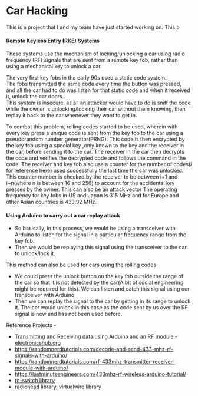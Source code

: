 # Car Hacking
This is a project that I and my team have just started working on. This b


#### Remote Keyless Entry (RKE) Systems
These systems use the mechanism of locking/unlocking a car using radio frequency (RF) signals that are sent from a remote key fob, rather than using a mechanical key to unlock a car.

The very first key fobs in the early 90s used a static code system.  
The fobs transmitted the same code every time the button was pressed, and all the car had to do was listen for that static code and when it received it, unlock the car doors.  
This system is insecure, as all an attacker would have to do is sniff the code while the owner is unlocking/locking their car without them knowing, then replay it back to the car whenever they want to get in.

To combat this problem, rolling codes started to be used, wherein with every key press a unique code is sent from the key fob to the car using a pseudorandom number generator(PRNG). This code is then encrypted by the key fob using a special key ,only known to the key and the receiver in the car, before sending it to the car. The receiver in the car then decrypts the code and verifies the decrypted code and follows the command in the code. The receiver and key fob also use a counter for the number of codes(_i_ for reference here) used successfully the last time the car was unlocked.
This counter number is checked by the receiver to be between i+1 and i+n(where n is between 16 and 256) to account for the accidental key presses by the owner. This can also be an attack vector
The operating frequency for key fobs in US and Japan is 315 MHz and for Europe and other Asian countries is 433.92 MHz.

#### Using Arduino to carry out a car replay attack

* So basically, in this process, we would be using a transceiver with Arduino to listen for the signal in a particular frequency range from the key fob.
* Then we would be replaying this signal using the transceiver to the car to unlock/lock it.

This method can also be used for cars using the rolling codes
* We could press the unlock button on the key fob outside the range of the car so that it is not detected by the car(A bit of social engineering might be required for this). We can listen and catch this signal using our transceiver with Arduino.
* Then we can replay the signal to the car by getting in its range to unlock it. The car would unlock in this case as the code sent by us over the RF signal is new and has not been used before.


Reference Projects - 
* [Transmitting and Receiving data using Arduino and an RF module - electronicshub.org](https://www.electronicshub.org/arduino-rf-transmitter-receiver-module/)
* https://randomnerdtutorials.com/decode-and-send-433-mhz-rf-signals-with-arduino/
* https://randomnerdtutorials.com/rf-433mhz-transmitter-receiver-module-with-arduino/
* https://lastminuteengineers.com/433mhz-rf-wireless-arduino-tutorial/
* [rc-switch library](https://github.com/sui77/rc-switch)
* radiohead library, virtualwire library
